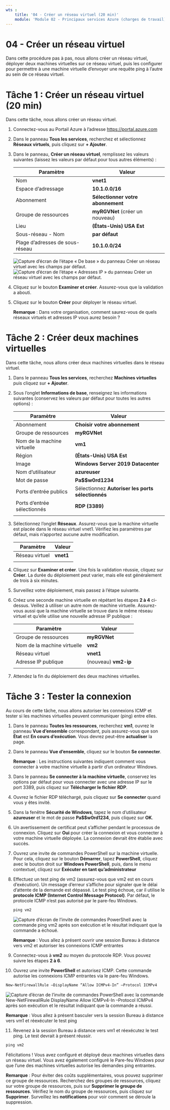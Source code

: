 ```yaml
---
wts :
    title: '04 - Créer un réseau virtuel (20 min)'
    module: 'Module 02 - Principaux services Azure (charges de travail)'
---
```

# 04 - Créer un réseau virtuel

Dans cette procédure pas à pas, nous allons créer un réseau virtuel, déployer deux machines virtuelles sur ce réseau virtuel, puis les configurer pour permettre à une machine virtuelle d’envoyer une requête ping à l’autre au sein de ce réseau virtuel.

# Tâche 1 : Créer un réseau virtuel (20 min)

Dans cette tâche, nous allons créer un réseau virtuel. 

1. Connectez-vous au Portail Azure à l’adresse <a href="https://portal.azure.com" target="_blank"><span style="color: #0066cc;" color="#0066cc">https://portal.azure.com</span></a>

2. Dans le panneau **Tous les services**, recherchez et sélectionnez **Réseaux virtuels**, puis cliquez sur **+ Ajouter**. 

3. Dans le panneau, **Créer un réseau virtuel**, remplissez les valeurs suivantes (laissez les valeurs par défaut pour tous autres éléments) :

    | Paramètre | Valeur | 
    | --- | --- |
    | Nom | **vnet1** |
    | Espace d’adressage |**10.1.0.0/16** |
    | Abonnement | **Sélectionner votre abonnement** |
    | Groupe de ressources | **myRGVNet** (créer un nouveau) |
    | Lieu | **(États-Unis) USA Est** |
    | Sous-réseau - Nom | **par défaut** |
    | Plage d’adresses de sous-réseau | **10.1.0.0/24** |

    ![Capture d’écran de l’étape « De base » du panneau Créer un réseau virtuel avec les champs par défaut.](../images/0301a.png)
    ![Capture d’écran de l’étape « Adresses IP » du panneau Créer un réseau virtuel avec les champs par défaut.](../images/0301b.png)

5. Cliquez sur le bouton **Examiner et créer**. Assurez-vous que la validation a abouti.

6. Cliquez sur le bouton **Créer** pour déployer le réseau virtuel. 

    **Remarque** : Dans votre organisation, comment saurez-vous de quels réseaux virtuels et adresses IP vous aurez besoin ?

# Tâche 2 : Créer deux machines virtuelles

Dans cette tâche, nous allons créer deux machines virtuelles dans le réseau virtuel. 

1. Dans le panneau **Tous les services**, recherchez **Machines virtuelles** puis cliquez sur **+ Ajouter**. 

2. Sous l’onglet **Informations de base**, renseignez les informations suivantes (conservez les valeurs par défaut pour toutes les autres options) :

   | Paramètre | Valeur | 
   | --- | --- |
   | Abonnement | **Choisir votre abonnement**  |
   | Groupe de ressources |  **myRGVNet** |
   | Nom de la machine virtuelle | **vm1**|
   | Région | **(États-Unis) USA Est** |
   | Image | **Windows Server 2019 Datacenter** |
   | Nom d’utilisateur| **azureuser** |
   | Mot de passe| **Pa$$w0rd1234** |
   | Ports d’entrée publics| Sélectionnez **Autoriser les ports sélectionnés**  |
   | Ports d’entrée sélectionnés| **RDP (3389)** |
   |||

3. Sélectionnez l’onglet **Réseaux**. Assurez-vous que la machine virtuelle est placée dans le réseau virtuel vnet1. Vérifiez les paramètres par défaut, mais n’apportez aucune autre modification. 

   | Paramètre | Valeur | 
   | --- | --- |
   | Réseau virtuel | **vnet1** |
   |||

4. Cliquez sur **Examiner et créer**. Une fois la validation réussie, cliquez sur **Créer**. La durée du déploiement peut varier, mais elle est généralement de trois à six minutes.

5. Surveillez votre déploiement, mais passez à l’étape suivante. 

6. Créez une seconde machine virtuelle en répétant les étapes **2 à 4** ci-dessus. Veillez à utiliser un autre nom de machine virtuelle. Assurez-vous aussi que la machine virtuelle se trouve dans le même réseau virtuel et qu’elle utilise une nouvelle adresse IP publique :

    | Paramètre | Valeur |
    | --- | --- |
    | Groupe de ressources | **myRGVNet** |
    | Nom de la machine virtuelle |  **vm2** |
    | Réseau virtuel | **vnet1** |
    | Adresse IP publique | (nouveau) **vm2-ip** |
    |||

7. Attendez la fin du déploiement des deux machines virtuelles. 

# Tâche 3 : Tester la connexion 

Au cours de cette tâche, nous allons autoriser les connexions ICMP et tester si les machines virtuelles peuvent communiquer (ping) entre elles. 

1. Dans le panneau **Toutes les ressources**, recherchez **vm1**, ouvrez le panneau **Vue d’ensemble** correspondant, puis assurez-vous que son **État** est **En cours d’exécution**. Vous devrez peut-être **actualiser** la page.

2. Dans le panneau **Vue d’ensemble**, cliquez sur le bouton **Se connecter**.

    **Remarque** : Les instructions suivantes indiquent comment vous connecter à votre machine virtuelle à partir d’un ordinateur Windows. 

3. Dans le panneau **Se connecter à la machine virtuelle**, conservez les options par défaut pour vous connecter avec une adresse IP sur le port 3389, puis cliquez sur **Télécharger le fichier RDP**.

4. Ouvrez le fichier RDP téléchargé, puis cliquez sur **Se connecter** quand vous y êtes invité. 

5. Dans la fenêtre **Sécurité de Windows**, tapez le nom d’utilisateur **azureuser** et le mot de passe **Pa$$w0rd1234**, puis cliquez sur **OK**.

6. Un avertissement de certificat peut s’afficher pendant le processus de connexion. Cliquez sur **Oui** pour créer la connexion et vous connecter à votre machine virtuelle déployée. La connexion devrait être établie avec succès.

7. Ouvrez une invite de commandes PowerShell sur la machine virtuelle. Pour cela, cliquez sur le bouton **Démarrer**, tapez **PowerShell**, cliquez avec le bouton droit sur **Windows PowerShell**, puis, dans le menu contextuel, cliquez sur **Exécuter en tant qu’administrateur**

8. Effectuez un test ping de vm2 (assurez-vous que vm2 est en cours d’exécution). Un message d’erreur s’affiche pour signaler que le délai d’attente de la demande est dépassé.  Le test ping échoue, car il utilise le **protocole ICMP (Internet Control Message Protocol)**. Par défaut, le protocole ICMP n’est pas autorisé par le pare-feu Windows.


   ```PowerShell
   ping vm2
   ```
   
   ![Capture d’écran de l’invite de commandes PowerShell avec la commande ping vm2 après son exécution et le résultat indiquant que la commande a échoué.](../images/0302.png)

    **Remarque** : Vous allez à présent ouvrir une session Bureau à distance vers vm2 et autoriser les connexions ICMP entrantes

9. Connectez-vous à **vm2** au moyen du protocole RDP. Vous pouvez suivre les étapes **2 à 6**.

10. Ouvrez une invite **PowerShell** et autorisez ICMP. Cette commande autorise les connexions ICMP entrantes via le pare-feu Windows.

   ```PowerShell
   New-NetFirewallRule –DisplayName “Allow ICMPv4-In” –Protocol ICMPv4
   ```
   ![Capture d’écran de l’invite de commandes PowerShell avec la commande New-NetFirewallRule DisplayName Allow ICMPv4-In –Protocol ICMPv4 après son exécution et le résultat indiquant que la commande a réussi.](../images/0303.png)

   **Remarque** : Vous allez à présent basculer vers la session Bureau à distance vers vm1 et réexécuter le test ping

11. Revenez à la session Bureau à distance vers vm1 et réexécutez le test ping. Le test devrait à présent réussir. 

   ```PowerShell
   ping vm2
   ```

Félicitations ! Vous avez configuré et déployé deux machines virtuelles dans un réseau virtuel. Vous avez également configuré le Pare-feu Windows pour que l’une des machines virtuelles autorise les demandes ping entrantes. 

**Remarque** : Pour éviter des coûts supplémentaires, vous pouvez supprimer ce groupe de ressources. Recherchez des groupes de ressources, cliquez sur votre groupe de ressources, puis sur **Supprimer le groupe de ressources**. Vérifiez le nom du groupe de ressources, puis cliquez sur **Supprimer**. Surveillez les **notifications** pour voir comment se déroule la suppression.
